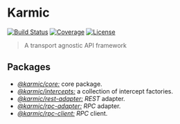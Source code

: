 # Karmic

[![Build Status](https://img.shields.io/travis/rafamel/karmic/master.svg)](https://travis-ci.org/rafamel/karmic)
[![Coverage](https://img.shields.io/coveralls/rafamel/karmic/master.svg)](https://coveralls.io/github/rafamel/karmic)
[![License](https://img.shields.io/github/license/rafamel/karmic.svg)](https://github.com/rafamel/karmic/blob/master/LICENSE)

> A transport agnostic API framework

## Packages

* [*@karmic/core:*](https://github.com/rafamel/karmic/tree/master/packages/core) core package.
* [*@karmic/intercepts:*](https://github.com/rafamel/karmic/tree/master/packages/rpc-client) a collection of intercept factories.
* [*@karmic/rest-adapter:*](https://github.com/rafamel/karmic/tree/master/packages/rest-adapter) *REST* adapter.
* [*@karmic/rpc-adapter:*](https://github.com/rafamel/karmic/tree/master/packages/rpc-adapter) *RPC* adapter.
* [*@karmic/rpc-client:*](https://github.com/rafamel/karmic/tree/master/packages/rpc-client) *RPC* client.
